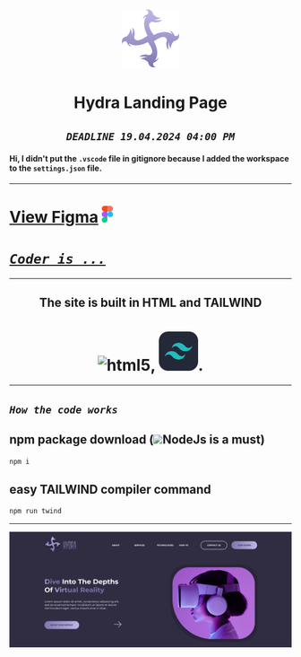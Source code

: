 <h1 align="center"><img src="./img/navbar/Vector.png"></h1>

<h1 align="center">Hydra Landing Page</h1>

___<h2 align="center">`DEADLINE 19.04.2024 04:00 PM`</h2>___

#### Hi, I didn't put the `.vscode` file in gitignore because I added the workspace to the `settings.json` file.

---

# <a href="https://www.figma.com/file/Txt05DMVTsp9SeUSWhIOTZ/Hydra-Landing-Page-(Community)?type=design&node-id=1-2&mode=design&t=DCdE88fiH8xk59Y8-0">View Figma</a> <img src="./img/favicon/favicon.svg" width="20">

# <a href="https://github.com/ha7darov">___`Coder is ...`___</a>

---

<h2 align="center">The site is built in HTML and TAILWIND</h2>
<h1 align="center"><img src="https://raw.githubusercontent.com/ha7darov/ha7darov/main/FremWork%20%26%20Library/Technology/html-5-bland.webp" width="70" alt="html5" title="HTML 5">, <img src="https://raw.githubusercontent.com/tandpfun/skill-icons/main/icons/TailwindCSS-Dark.svg" width="70" alt="tailwind" title="TAILWIND">.</h1>

---

## ___`How the code works`___

## npm package download (<img src="https://cdn-icons-png.flaticon.com/512/5968/5968322.png" width="20">NodeJs is a must)
```bash
npm i
```

## easy TAILWIND compiler command
```bash
npm run twind
```

---

<img src="./img/readme/readmeW.png">